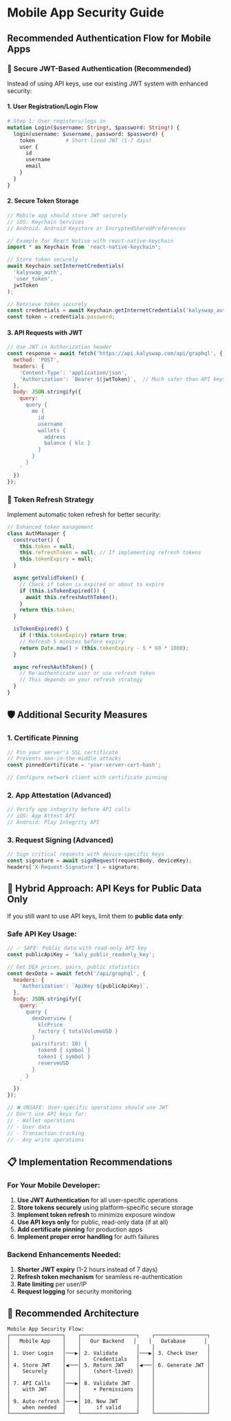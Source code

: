 # Mobile App Security Guide

## Recommended Authentication Flow for Mobile Apps

### 🔐 **Secure JWT-Based Authentication (Recommended)**

Instead of using API keys, use our existing JWT system with enhanced security:

#### **1. User Registration/Login Flow**
```graphql
# Step 1: User registers/logs in
mutation Login($username: String!, $password: String!) {
  login(username: $username, password: $password) {
    token          # Short-lived JWT (1-7 days)
    user {
      id
      username
      email
    }
  }
}
```

#### **2. Secure Token Storage**
```javascript
// Mobile app should store JWT securely
// iOS: Keychain Services
// Android: Android Keystore or EncryptedSharedPreferences

// Example for React Native with react-native-keychain
import * as Keychain from 'react-native-keychain';

// Store token securely
await Keychain.setInternetCredentials(
  'kalyswap_auth',
  'user_token',
  jwtToken
);

// Retrieve token securely
const credentials = await Keychain.getInternetCredentials('kalyswap_auth');
const token = credentials.password;
```

#### **3. API Requests with JWT**
```javascript
// Use JWT in Authorization header
const response = await fetch('https://api.kalyswap.com/api/graphql', {
  method: 'POST',
  headers: {
    'Content-Type': 'application/json',
    'Authorization': `Bearer ${jwtToken}`,  // Much safer than API keys
  },
  body: JSON.stringify({
    query: `
      query {
        me {
          id
          username
          wallets {
            address
            balance { klc }
          }
        }
      }
    `
  })
});
```

### 🔄 **Token Refresh Strategy**

Implement automatic token refresh for better security:

```javascript
// Enhanced token management
class AuthManager {
  constructor() {
    this.token = null;
    this.refreshToken = null; // If implementing refresh tokens
    this.tokenExpiry = null;
  }

  async getValidToken() {
    // Check if token is expired or about to expire
    if (this.isTokenExpired()) {
      await this.refreshAuthToken();
    }
    return this.token;
  }

  isTokenExpired() {
    if (!this.tokenExpiry) return true;
    // Refresh 5 minutes before expiry
    return Date.now() > (this.tokenExpiry - 5 * 60 * 1000);
  }

  async refreshAuthToken() {
    // Re-authenticate user or use refresh token
    // This depends on your refresh strategy
  }
}
```

## 🛡️ **Additional Security Measures**

### **1. Certificate Pinning**
```javascript
// Pin your server's SSL certificate
// Prevents man-in-the-middle attacks
const pinnedCertificate = 'your-server-cert-hash';

// Configure network client with certificate pinning
```

### **2. App Attestation (Advanced)**
```javascript
// Verify app integrity before API calls
// iOS: App Attest API
// Android: Play Integrity API
```

### **3. Request Signing (Advanced)**
```javascript
// Sign critical requests with device-specific keys
const signature = await signRequest(requestBody, deviceKey);
headers['X-Request-Signature'] = signature;
```

## 🔧 **Hybrid Approach: API Keys for Public Data Only**

If you still want to use API keys, limit them to **public data only**:

### **Safe API Key Usage:**
```javascript
// ✅ SAFE: Public data with read-only API key
const publicApiKey = 'kaly_public_readonly_key';

// Get DEX prices, pairs, public statistics
const dexData = await fetch('/api/graphql', {
  headers: {
    'Authorization': `ApiKey ${publicApiKey}`,
  },
  body: JSON.stringify({
    query: `
      query {
        dexOverview {
          klcPrice
          factory { totalVolumeUSD }
        }
        pairs(first: 10) {
          token0 { symbol }
          token1 { symbol }
          reserveUSD
        }
      }
    `
  })
});

// ❌ UNSAFE: User-specific operations should use JWT
// Don't use API keys for:
// - Wallet operations
// - User data
// - Transaction tracking
// - Any write operations
```

## 📋 **Implementation Recommendations**

### **For Your Mobile Developer:**

1. **Use JWT Authentication** for all user-specific operations
2. **Store tokens securely** using platform-specific secure storage
3. **Implement token refresh** to minimize exposure window
4. **Use API keys only** for public, read-only data (if at all)
5. **Add certificate pinning** for production apps
6. **Implement proper error handling** for auth failures

### **Backend Enhancements Needed:**

1. **Shorter JWT expiry** (1-2 hours instead of 7 days)
2. **Refresh token mechanism** for seamless re-authentication
3. **Rate limiting** per user/IP
4. **Request logging** for security monitoring

## 🎯 **Recommended Architecture**

```
Mobile App Security Flow:
┌─────────────────┐    ┌──────────────────┐    ┌─────────────────┐
│   Mobile App    │    │   Our Backend   │    │   Database      │
│                 │    │                  │    │                 │
│ 1. User Login   │───▶│ 2. Validate      │───▶│ 3. Check User   │
│                 │    │    Credentials   │    │                 │
│ 4. Store JWT    │◀───│ 5. Return JWT    │◀───│ 6. Generate JWT │
│    Securely     │    │    (short-lived) │    │                 │
│                 │    │                  │    │                 │
│ 7. API Calls    │───▶│ 8. Validate JWT  │    │                 │
│    with JWT     │    │    + Permissions │    │                 │
│                 │    │                  │    │                 │
│ 9. Auto-refresh │───▶│ 10. New JWT      │    │                 │
│    when needed  │    │     if valid     │    │                 │
└─────────────────┘    └──────────────────┘    └─────────────────┘
```
